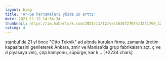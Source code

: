 ```yaml
--- 
layout: blog
title: 'Ar-Ge harcamaları yüzde 20 arttı'
date: 2021-11-12 14:34:34
thumbnail: https://im.haberturk.com/2021/11/12/ver1636727674/3251766_1200x627.jpg
rating: 4
---
```

stanbul'da 21 yl önce "Otto Teknik" ad altnda kurulan firma, zamanla üretim kapasitesini genileterek Ankara, zmir ve Manisa'da grup fabrikalarn açt.
ç ve d piyasaya vinç, çöp kamyonu, süpürge, kar k… [+2234 chars]
